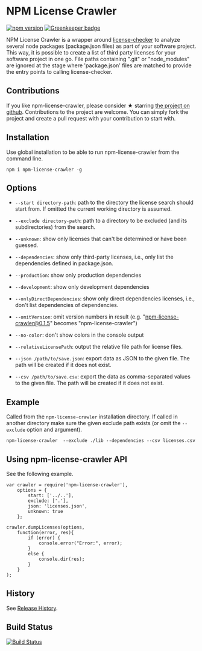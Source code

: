 NPM License Crawler
===================

[![npm version](https://badge.fury.io/js/npm-license-crawler.svg)](http://badge.fury.io/js/npm-license-crawler)
 [![Greenkeeper badge](https://badges.greenkeeper.io/mwittig/npm-license-crawler.svg)](https://greenkeeper.io/)

NPM License Crawler is a wrapper around [license-checker](https://github.com/davglass/license-checker) to analyze
several node packages (package.json files) as part of your software project. This way, it is possible to create a list
of third party licenses for your software project in one go. File paths containing ".git" or "node_modules" are ignored
at the stage where 'package.json' files are matched to provide the entry points to calling license-checker.

Contributions
-------------

If you like npm-license-crawler, please consider &#x2605; starring
[the project on github](https://github.com/mwittig/npm-license-crawler). Contributions to the project are  welcome.
You can simply fork the project and create a pull request with your contribution to start with.

Installation
------------

Use global installation to be able to run npm-license-crawler from the command line.

    npm i npm-license-crawler -g

Options
-------

* `--start directory-path`: path to the directory the license search should start from.
    If omitted the current working directory is assumed.

* `--exclude directory-path`: path to a directory to be excluded (and its subdirectories) from the search.

* `--unknown`: show only licenses that can't be determined or have been guessed.

* `--dependencies`: show only third-party licenses, i.e., only list the dependencies defined in package.json.

* `--production`: show only production dependencies

* `--development`: show only development dependencies

* `--onlyDirectDependencies`: show only direct dependencies licenses, i.e., don't list dependencies of dependencies.

* `--omitVersion`: omit version numbers in result (e.g. "npm-license-crawler@0.1.5" becomes "npm-license-crawler")

* `--no-color`: don't show colors in the console output

* `--relativeLicensePath`: output the relative file path for license files.

* `--json /path/to/save.json`: export data as JSON to the given file.
    The path will be created if it does not exist.

* `--csv /path/to/save.csv`: export the data as comma-separated values to the given file.
    The path will be created if it does not exist.

Example
-------

Called from the `npm-license-crawler` installation directory. If called in another directory
 make sure the given exclude path exists (or omit the `--exclude` option and argument).

    npm-license-crawler  --exclude ./lib --dependencies --csv licenses.csv
    
Using npm-license-crawler API
-----------------------------

See the following example.

    var crawler = require('npm-license-crawler'),
        options = {
            start: ['../..'],
            exclude: ['.'],
            json: 'licenses.json',
            unknown: true
        };

    crawler.dumpLicenses(options,
        function(error, res){
            if (error) {
                console.error("Error:", error);
            }
            else {
                console.dir(res);
            }
        }
    );

History
-------

See [Release History](https://github.com/mwittig/npm-license-crawler/blob/master/HISTORY.md).

Build Status
------------

[![Build Status](https://travis-ci.org/mwittig/npm-license-crawler.png?branch=master)](https://travis-ci.org/mwittig/npm-license-crawler)
